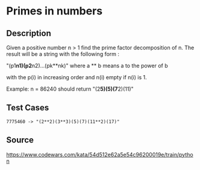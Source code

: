 # Primes in numbers

## Description 

Given a positive number n > 1 find the prime factor decomposition of n. The result will be a string with the following form :

 "(p1**n1)(p2**n2)...(pk**nk)"
where a ** b means a to the power of b

with the p(i) in increasing order and n(i) empty if n(i) is 1.

Example: n = 86240 should return "(2**5)(5)(7**2)(11)"

## Test Cases

    7775460 -> "(2**2)(3**3)(5)(7)(11**2)(17)"
    
## Source
https://www.codewars.com/kata/54d512e62a5e54c96200019e/train/python

